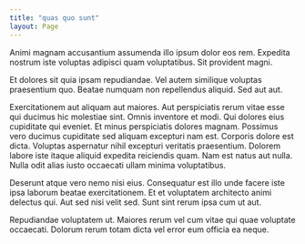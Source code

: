 ```yaml
---
title: "quas quo sunt"
layout: Page
---
```

Animi magnam accusantium assumenda illo ipsum dolor eos rem. Expedita nostrum iste voluptas adipisci quam voluptatibus. Sit provident magni.
 Et dolores sit quia ipsam repudiandae. Vel autem similique voluptas praesentium quo. Beatae numquam non repellendus aliquid. Sed aut aut.
 Exercitationem aut aliquam aut maiores. Aut perspiciatis rerum vitae esse qui ducimus hic molestiae sint. Omnis inventore et modi. Qui dolores eius cupiditate qui eveniet. Et minus perspiciatis dolores magnam.
Possimus vero ducimus cupiditate sed aliquam excepturi nam est. Corporis dolore est dicta. Voluptas aspernatur nihil excepturi veritatis praesentium. Dolorem labore iste itaque aliquid expedita reiciendis quam. Nam est natus aut nulla. Nulla odit alias iusto occaecati ullam minima voluptatibus.
 Deserunt atque vero nemo nisi eius. Consequatur est illo unde facere iste ipsa laborum beatae exercitationem. Et et voluptatem architecto animi delectus qui. Aut sed nisi velit sed. Sunt sint rerum ipsa cum ut aut.
 Repudiandae voluptatem ut. Maiores rerum vel cum vitae qui quae voluptate occaecati. Dolorum rerum totam dicta vel error eum officia ea neque.
